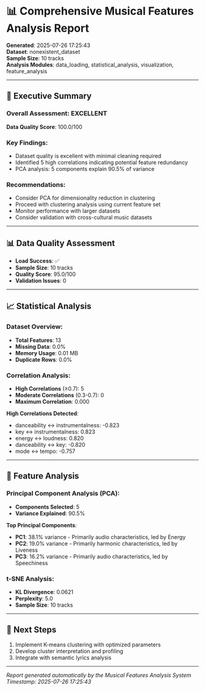 # 📊 Comprehensive Musical Features Analysis Report

**Generated**: 2025-07-26 17:25:43  
**Dataset**: nonexistent_dataset  
**Sample Size**: 10 tracks  
**Analysis Modules**: data_loading, statistical_analysis, visualization, feature_analysis

---

## 🎯 Executive Summary

### Overall Assessment: EXCELLENT

**Data Quality Score**: 100.0/100

### Key Findings:
- Dataset quality is excellent with minimal cleaning required
- Identified 5 high correlations indicating potential feature redundancy
- PCA analysis: 5 components explain 90.5% of variance

### Recommendations:
- Consider PCA for dimensionality reduction in clustering
- Proceed with clustering analysis using current feature set
- Monitor performance with larger datasets
- Consider validation with cross-cultural music datasets

---

## 📊 Data Quality Assessment

- **Load Success**: ✅
- **Sample Size**: 10 tracks
- **Quality Score**: 95.0/100
- **Validation Issues**: 0

---

## 📈 Statistical Analysis

### Dataset Overview:
- **Total Features**: 13
- **Missing Data**: 0.0%
- **Memory Usage**: 0.01 MB
- **Duplicate Rows**: 0.0%

### Correlation Analysis:
- **High Correlations** (≥0.7): 5
- **Moderate Correlations** (0.3-0.7): 0
- **Maximum Correlation**: 0.000

**High Correlations Detected**:
- danceability ↔ instrumentalness: -0.823
- key ↔ instrumentalness: 0.823
- energy ↔ loudness: 0.820
- danceability ↔ key: -0.820
- mode ↔ tempo: -0.757

---

## 🔬 Feature Analysis

### Principal Component Analysis (PCA):
- **Components Selected**: 5
- **Variance Explained**: 90.5%

**Top Principal Components**:
- **PC1**: 38.1% variance - Primarily audio characteristics, led by Energy
- **PC2**: 19.0% variance - Primarily harmonic characteristics, led by Liveness
- **PC3**: 16.2% variance - Primarily audio characteristics, led by Speechiness

### t-SNE Analysis:
- **KL Divergence**: 0.0621
- **Perplexity**: 5.0
- **Sample Size**: 10 tracks

---

## 🚀 Next Steps

1. Implement K-means clustering with optimized parameters
1. Develop cluster interpretation and profiling
1. Integrate with semantic lyrics analysis

---

*Report generated automatically by the Musical Features Analysis System*  
*Timestamp: 2025-07-26 17:25:43*
